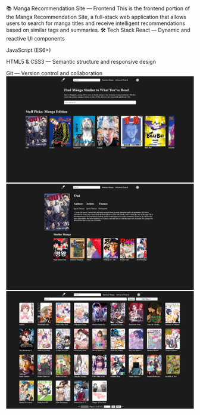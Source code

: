📚 Manga Recommendation Site — Frontend
This is the frontend portion of the Manga Recommendation Site, a full-stack web application that allows users to search for manga titles and receive intelligent recommendations based on similar tags and summaries.
🛠 Tech Stack
React — Dynamic and reactive UI components

JavaScript (ES6+)

HTML5 & CSS3 — Semantic structure and responsive design

Git — Version control and collaboration
![Screenshot](https://raw.githubusercontent.com/DawudOsman/MangaMagnetFrontEnd/refs/heads/main/AppImages/Home%20Page.png)
![Screenshot](https://raw.githubusercontent.com/DawudOsman/MangaMagnetFrontEnd/refs/heads/main/AppImages/Manga%20Image.png)
![Screenshot](https://raw.githubusercontent.com/DawudOsman/MangaMagnetFrontEnd/refs/heads/main/AppImages/Advanced%20Search%20Image.png)
